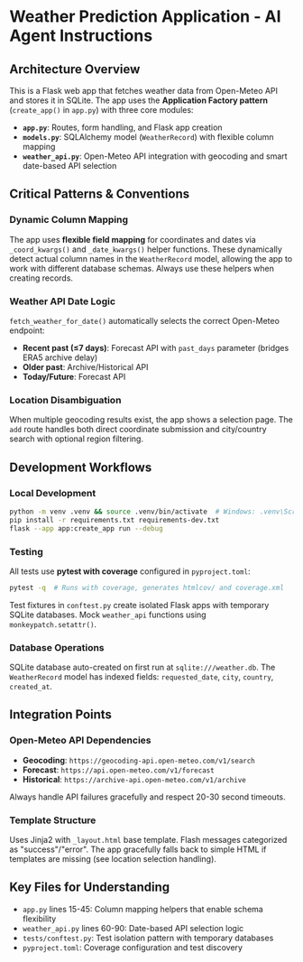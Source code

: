 # Weather Prediction Application - AI Agent Instructions

## Architecture Overview
This is a Flask web app that fetches weather data from Open-Meteo API and stores it in SQLite. The app uses the **Application Factory pattern** (`create_app()` in `app.py`) with three core modules:

- **`app.py`**: Routes, form handling, and Flask app creation
- **`models.py`**: SQLAlchemy model (`WeatherRecord`) with flexible column mapping
- **`weather_api.py`**: Open-Meteo API integration with geocoding and smart date-based API selection

## Critical Patterns & Conventions

### Dynamic Column Mapping
The app uses **flexible field mapping** for coordinates and dates via `_coord_kwargs()` and `_date_kwargs()` helper functions. These dynamically detect actual column names in the `WeatherRecord` model, allowing the app to work with different database schemas. Always use these helpers when creating records.

### Weather API Date Logic
`fetch_weather_for_date()` automatically selects the correct Open-Meteo endpoint:
- **Recent past (≤7 days)**: Forecast API with `past_days` parameter (bridges ERA5 archive delay)  
- **Older past**: Archive/Historical API
- **Today/Future**: Forecast API

### Location Disambiguation
When multiple geocoding results exist, the app shows a selection page. The `add` route handles both direct coordinate submission and city/country search with optional region filtering.

## Development Workflows

### Local Development
```bash
python -m venv .venv && source .venv/bin/activate  # Windows: .venv\Scripts\activate
pip install -r requirements.txt requirements-dev.txt
flask --app app:create_app run --debug
```

### Testing
All tests use **pytest with coverage** configured in `pyproject.toml`:
```bash
pytest -q  # Runs with coverage, generates htmlcov/ and coverage.xml
```

Test fixtures in `conftest.py` create isolated Flask apps with temporary SQLite databases. Mock `weather_api` functions using `monkeypatch.setattr()`.

### Database Operations
SQLite database auto-created on first run at `sqlite:///weather.db`. The `WeatherRecord` model has indexed fields: `requested_date`, `city`, `country`, `created_at`.

## Integration Points

### Open-Meteo API Dependencies
- **Geocoding**: `https://geocoding-api.open-meteo.com/v1/search`
- **Forecast**: `https://api.open-meteo.com/v1/forecast` 
- **Historical**: `https://archive-api.open-meteo.com/v1/archive`

Always handle API failures gracefully and respect 20-30 second timeouts.

### Template Structure
Uses Jinja2 with `_layout.html` base template. Flash messages categorized as "success"/"error". The app gracefully falls back to simple HTML if templates are missing (see location selection handling).

## Key Files for Understanding
- `app.py` lines 15-45: Column mapping helpers that enable schema flexibility
- `weather_api.py` lines 60-90: Date-based API selection logic
- `tests/conftest.py`: Test isolation pattern with temporary databases
- `pyproject.toml`: Coverage configuration and test discovery